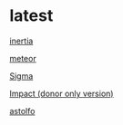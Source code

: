 # latest

[inertia](inertia.md)

[meteor](meteor.md)

[Sigma](old/sigma-free.md)

[Impact \(donor only version\)](impact.md)

[astolfo]()



